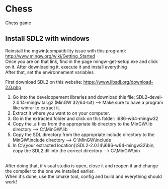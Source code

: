 # Chess
Chess game

## Install SDL2 with windows

Reinstall the mgwin(compatibility issue with this program): http://www.mingw.org/wiki/Getting_Started <br>
Once you are on that link, find in the page mingw-get-setup.exe and click on it. After downloading it, execute it and install everything <br>
After that, set the environnement variables


First download SDL2 on this website: https://www.libsdl.org/download-2.0.php <br>
1. Go into the developpement libraries and download this file: SDL2-devel-2.0.14-mingw.tar.gz (MinGW 32/64-bit) --> Make sure to have a program like winrar to extract it. <br>
2. Extract it where you want to on your computer. <br>
3. Go in the extracted folder and click on this folder: i686-w64-mingw32 <br>
4. Copy the .a files from the appropriate lib directory to the MinGW\lib directory --> C:\MinGW\lib <br>
5. Copy the SDL directory from the appropriate include directory to the MinGW\include directory --> C:\MinGW\include <br>
6. In C:\\{your extracted location}\SDL2-2.0.14\i686-w64-mingw32\bin, copy the SDL2.dll into the correct directory --> C:\MinGW\bin <br> <br>

After doing that, if visual studio is open, close it and reopen it and change the compiler to the one we installed earlier. <br>
When it's done, use the cmake tool, config and build and everything should work!